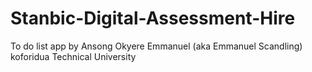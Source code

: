 # Stanbic-Digital-Assessment-Hire
To do list app by Ansong Okyere Emmanuel (aka Emmanuel Scandling)
koforidua Technical University
